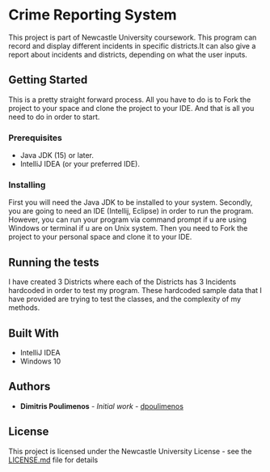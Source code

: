 # Crime Reporting System
This project is part of Newcastle University coursework.
This program can record and display different incidents in specific districts.It can also give a report about incidents 
and districts, depending on what the user inputs.

## Getting Started

This is a pretty straight forward process. All you have to do is to Fork the project to your space and clone the project
to your IDE. And that is all you need to do in order to start.

### Prerequisites

* Java JDK (15) or later.
* IntelliJ IDEA (or your preferred IDE).



### Installing

First you will need the Java JDK to be installed to your system. Secondly, you are going to
need an IDE (Intellij, Eclipse) in order to run the program. However, you can run your program via command prompt if 
u are using Windows or terminal if u are on Unix system. Then you need to Fork the project to your personal space and
clone it to your IDE.


## Running the tests

I have created  3 Districts where each of the Districts has 3 Incidents hardcoded in order to test my program.
These hardcoded sample data that I have provided are trying to test the classes, and the complexity of my methods.

## Built With

* IntelliJ IDEA
* Windows 10

## Authors

* **Dimitris Poulimenos** - *Initial work* - [dpoulimenos](https://nucode.ncl.ac.uk/c0029123)


## License

This project is licensed under the Newcastle University License - see the [LICENSE.md](LICENSE.md) file for details

